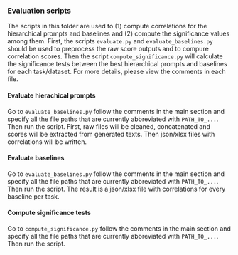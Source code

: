 ### Evaluation scripts
The scripts in this folder are used to (1) compute correlations for the hierarchical prompts and baselines and (2) compute the significance values among them. 
First, the scripts `evaluate.py` and `evaluate_baselines.py` should be used to preprocess the raw score outputs and to compure correlation scores. Then the script `compute_significance.py` will calculate the significance tests between the best hierarchical prompts and baselines for each task/dataset.  For more details, please view the comments in each file.

#### Evaluate hierachical prompts
Go to `evaluate_baselines.py` follow the comments in the main section and specify all the file paths that are currently abbreviated with `PATH_TO_...`. Then run the script. First, raw files will be cleaned, concatenated and scores will be extracted from generated texts. Then json/xlsx files with correlations will be written.

#### Evaluate baselines
Go to `evaluate_baselines.py` follow the comments in the main section and specify all the file paths that are currently abbreviated with `PATH_TO_...`. Then run the script. The result is a json/xlsx file with correlations for every baseline per task.

#### Compute significance tests
Go to `compute_significance.py` follow the comments in the main section and specify all the file paths that are currently abbreviated with `PATH_TO_...`. Then run the script.